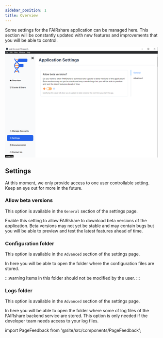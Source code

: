 ```yaml
---
sidebar_position: 1
title: Overview
---
```


Some settings for the FAIRshare application can be managed here. This section will be constantly updated with new features and improvements that you will be able to control.

![](./images/overview.png)

## Settings

At this moment, we only provide access to one user controllable setting. Keep an eye out for more in the future.

### Allow beta versions

This option is available in the `General` section of the settings page.

Enable this setting to allow FAIRshare to download beta versions of the application. Beta versions may not yet be stable and may contain bugs but you will be able to preview and test the latest features ahead of time.

### Configuration folder

This option is available in the `Advanced` section of the settings page.

In here you will be able to open the folder where the configuration files are stored.

:::warning
Items in this folder should not be modified by the user.
:::

### Logs folder

This option is available in the `Advanced` section of the settings page.

In here you will be able to open the folder where some of log files of the FAIRshare backend service are stored. This option is only needed if the developer team needs access to your log files.

import PageFeedback from '@site/src/components/PageFeedback';

<PageFeedback />

